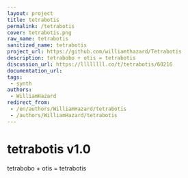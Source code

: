 ```yaml
---
layout: project
title: tetrabotis
permalink: /tetrabotis
cover: tetrabotis.png
raw_name: tetrabotis
sanitized_name: tetrabotis
project_url: https://github.com/williamthazard/Tetrabotis
description: tetrabobo + otis = tetrabotis
discussion_url: https://llllllll.co/t/tetrabotis/60216
documentation_url: 
tags:
 - synth
authors:
 - WilliamHazard
redirect_from:
 - /en/authors/WilliamHazard/tetrabotis
 - /authors/WilliamHazard/tetrabotis
---
```


# tetrabotis v1.0

tetrabobo + otis = tetrabotis
